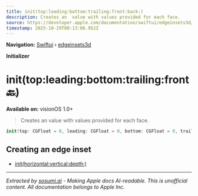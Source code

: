 ```yaml
---
title: init(top:leading:bottom:trailing:front:back:)
description: Creates an  value with values provided for each face.
source: https://developer.apple.com/documentation/swiftui/edgeinsets3d/init(top:leading:bottom:trailing:front:back:)
timestamp: 2025-10-29T00:13:06.952Z
---
```


**Navigation:** [Swiftui](/documentation/swiftui) › [edgeinsets3d](/documentation/swiftui/edgeinsets3d)

**Initializer**

# init(top:leading:bottom:trailing:front:back:)

**Available on:** visionOS 1.0+

> Creates an  value with values provided for each face.

```swift
init(top: CGFloat = 0, leading: CGFloat = 0, bottom: CGFloat = 0, trailing: CGFloat = 0, front: CGFloat = 0, back: CGFloat = 0)
```

## Creating an edge inset

- [init(horizontal:vertical:depth:)](/documentation/swiftui/edgeinsets3d/init(horizontal:vertical:depth:))

---

*Extracted by [sosumi.ai](https://sosumi.ai) - Making Apple docs AI-readable.*
*This is unofficial content. All documentation belongs to Apple Inc.*
